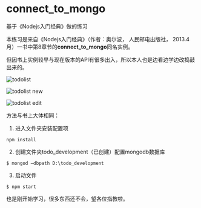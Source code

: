 # connect_to_mongo
基于《Nodejs入门经典》做的练习

本练习是来自《Nodejs入门经典》（作者：奥尔波， 人民邮电出版社， 2013.4月）一书中第8章节的**connect_to_mongo**同名实例。

但因书上实例较早与现在版本的API有很多出入，所以本人也是边看边学边改捣鼓出来的。

![todolist][1]


  ![todolist new][2]


![todolist edit][3]


  [1]: https://raw.githubusercontent.com/shenger153/all_image_demo_package/master/images/connect_to_mongo_imgs/0.jpg
  [2]: https://raw.githubusercontent.com/shenger153/all_image_demo_package/master/images/connect_to_mongo_imgs/1.jpg
  [3]: https://raw.githubusercontent.com/shenger153/all_image_demo_package/master/images/connect_to_mongo_imgs/2.jpg
  
  方法与书上大体相同：
1. 进入文件夹安装配置项
``` stylus
npm install
```
    
2. 创建文件夹todo_development（已创建）配置mongodb数据库
``` stylus
$ mongod –dbpath D:\todo_development
```

3. 启动文件

``` stylus
$ npm start
```

也是刚开始学习，很多东西还不会，望各位指教啦。
